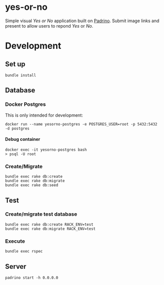 yes-or-no
=========

Simple visual _Yes or No_ application built on [Padrino](http://padrinorb.com/).
Submit image links and present to allow users to repond _Yes_ or _No_.

# Development

## Set up

```
bundle install
```

## Database

### Docker Postgres

This is only intended for development:

```
docker run --name yesorno-postgres -e POSTGRES_USER=root -p 5432:5432 -d postgres                                                                                                   
```

#### Debug container
```
docker exec -it yesorno-postgres bash
> psql -U root
```

### Create/Migrate

```
bundle exec rake db:create
bundle exec rake db:migrate
bundle exec rake db:seed
```

## Test

### Create/migrate test database

```
bundle exec rake db:create RACK_ENV=test
bundle exec rake db:migrate RACK_ENV=test
```

### Execute

```
bundle exec rspec
```

## Server

```
padrino start -h 0.0.0.0
```


